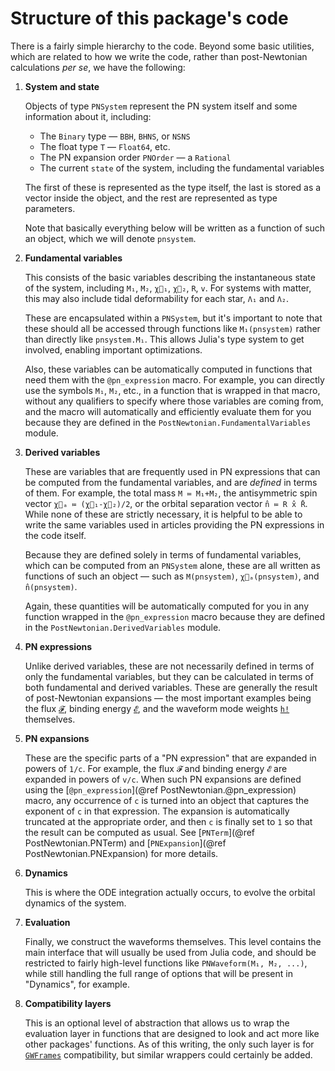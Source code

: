# Structure of this package's code

There is a fairly simple hierarchy to the code.  Beyond some basic
utilities, which are related to how we write the code, rather than
post-Newtonian calculations *per se*, we have the following:

1. **System and state**

   Objects of type `PNSystem` represent the PN system itself and some
   information about it, including:
   - The `Binary` type — `BBH`, `BHNS`, or `NSNS`
   - The float type `T` — `Float64`, etc.
   - The PN expansion order `PNOrder` — a `Rational`
   - The current `state` of the system, including the fundamental
     variables

   The first of these is represented as the type itself, the last is
   stored as a vector inside the object, and the rest are represented
   as type parameters.

   Note that basically everything below will be written as a function
   of such an object, which we will denote `pnsystem`.

2. **Fundamental variables**

   This consists of the basic variables describing the instantaneous
   state of the system, including `M₁`, `M₂`, `χ⃗₁`, `χ⃗₂`, `R`, `v`.
   For systems with matter, this may also include tidal deformability
   for each star, `Λ₁` and `Λ₂`.

   These are encapsulated within a `PNSystem`, but it's important to
   note that these should all be accessed through functions like
   `M₁(pnsystem)` rather than directly like `pnsystem.M₁`.  This
   allows Julia's type system to get involved, enabling important
   optimizations.

   Also, these variables can be automatically computed in functions
   that need them with the `@pn_expression` macro.  For example, you
   can directly use the symbols `M₁`, `M₂`, etc., in a function that
   is wrapped in that macro, without any qualifiers to specify where
   those variables are coming from, and the macro will automatically
   and efficiently evaluate them for you because they are defined in
   the `PostNewtonian.FundamentalVariables` module.

3. **Derived variables**

   These are variables that are frequently used in PN expressions that
   can be computed from the fundamental variables, and are *defined*
   in terms of them.  For example, the total mass `M ≔ M₁+M₂`, the
   antisymmetric spin vector `χ⃗ₐ ≔ (χ⃗₁-χ⃗₂)/2`, or the orbital
   separation vector `n̂ ≔ R x̂ R̄`.  While none of these are strictly
   necessary, it is helpful to be able to write the same variables
   used in articles providing the PN expressions in the code itself.

   Because they are defined solely in terms of fundamental variables,
   which can be computed from an `PNSystem` alone, these are all
   written as functions of such an object — such as `M(pnsystem)`,
   `χ⃗ₐ(pnsystem)`, and `n̂(pnsystem)`.

   Again, these quantities will be automatically computed for you in
   any function wrapped in the `@pn_expression` macro because they are
   defined in the `PostNewtonian.DerivedVariables` module.

4. **PN expressions**

   Unlike derived variables, these are not necessarily defined in
   terms of only the fundamental variables, but they can be calculated
   in terms of both fundamental and derived variables.  These are
   generally the result of post-Newtonian expansions — the most
   important examples being the flux [`𝓕`](@ref), binding energy
   [`𝓔`](@ref), and the waveform mode weights [`h!`](@ref)
   themselves.

5. **PN expansions**

   These are the specific parts of a "PN expression" that are expanded
   in powers of ``1/c``.  For example, the flux `𝓕` and binding
   energy `𝓔` are expanded in powers of ``v/c``.  When such PN
   expansions are defined using the [`@pn_expression`](@ref
   PostNewtonian.@pn_expression) macro, any occurrence of `c` is
   turned into an object that captures the exponent of `c` in that
   expression.  The expansion is automatically truncated at the
   appropriate order, and then `c` is finally set to `1` so that the
   result can be computed as usual.  See [`PNTerm`](@ref
   PostNewtonian.PNTerm) and [`PNExpansion`](@ref
   PostNewtonian.PNExpansion) for more details.

6. **Dynamics**

   This is where the ODE integration actually occurs, to evolve the orbital
   dynamics of the system.

7. **Evaluation**

   Finally, we construct the waveforms themselves.  This level
   contains the main interface that will usually be used from Julia
   code, and should be restricted to fairly high-level functions like
   `PNWaveform(M₁, M₂, ...)`, while still handling the full range of
   options that will be present in "Dynamics", for example.

8. **Compatibility layers**

   This is an optional level of abstraction that allows us to wrap the
   evaluation layer in functions that are designed to look and act
   more like other packages' functions.  As of this writing, the only
   such layer is for [`GWFrames`](https://github.com/moble/GWFrames)
   compatibility, but similar wrappers could certainly be added.
